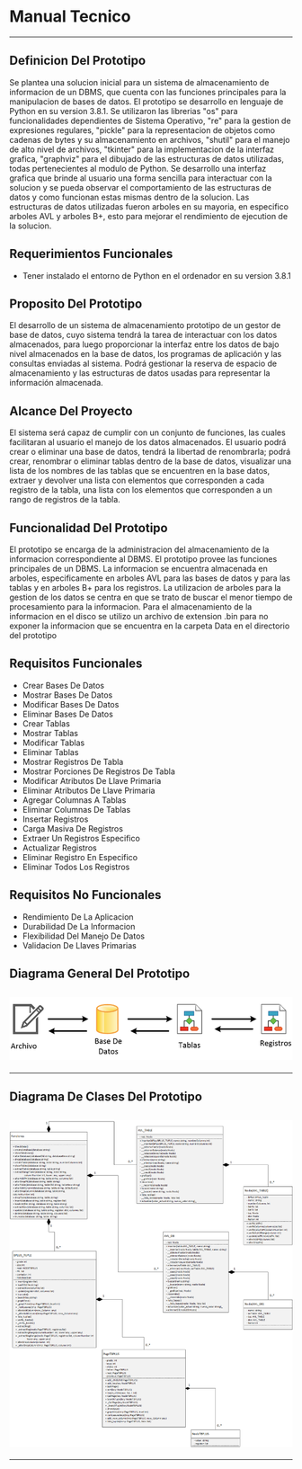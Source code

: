 # Manual Tecnico
---

## Definicion Del Prototipo
Se plantea una solucion inicial para un sistema de almacenamiento de informacion 
de un DBMS, que cuenta con las funciones principales para la manipulacion de bases de datos.
El prototipo se desarrollo en lenguaje de Python en su version 3.8.1. Se utilizaron las librerias
"os" para funcionalidades dependientes de Sistema Operativo, "re" para la gestion de expresiones regulares, "pickle" para la representacion de objetos como cadenas de bytes y su almacenamiento en archivos, "shutil" para el manejo de alto nivel de archivos, "tkinter" para la implementacion de la interfaz grafica, "graphviz" para el dibujado de las estructuras de datos utilizadas, todas pertenecientes al modulo de Python. Se desarrollo una interfaz grafica que brinde al usuario una 
forma sencilla para interactuar con la solucion y se pueda observar el comportamiento de las 
estructuras de datos y como funcionan estas mismas dentro de la solucion. Las estructuras de datos utilizadas fueron arboles en su mayoria, en especifico arboles AVL y arboles B+, esto para mejorar el rendimiento de ejecution de la solucion.

## Requerimientos Funcionales
* Tener instalado el entorno de Python en el ordenador en su version 3.8.1

## Proposito Del Prototipo
El desarrollo de un sistema de almacenamiento prototipo de un gestor de base de datos, 
cuyo sistema tendrá la tarea de interactuar con los datos almacenados, 
para luego proporcionar la interfaz entre los datos de bajo nivel almacenados 
en la base de datos, los programas de aplicación y las consultas enviadas al sistema. 
Podrá gestionar la reserva de espacio de almacenamiento y las estructuras de datos
usadas para representar la información almacenada.

## Alcance Del Proyecto
El sistema será capaz de cumplir con un conjunto de funciones, las cuales facilitaran 
al usuario el manejo de los datos almacenados. El usuario podrá crear o eliminar una 
base de datos, tendrá la libertad de renombrarla; podrá crear, renombrar o eliminar 
tablas dentro de la base de datos, visualizar una lista de los nombres de las tablas 
que se encuentren en la base datos, extraer y devolver una lista con elementos que 
corresponden a cada registro de la tabla, una lista con los elementos que corresponden 
a un rango de registros de la tabla.

## Funcionalidad Del Prototipo
El prototipo se encarga de la administracion del almacenamiento de la 
informacion correspondiente al DBMS. El prototipo provee las funciones 
principales de un DBMS. La informacion se encuentra almacenada en arboles,
especificamente en arboles AVL para las bases de datos y para las tablas 
y en arboles B+ para los registros. La utilizacion de arboles para la 
gestion de los datos se centra en que se trato de buscar el menor tiempo 
de procesamiento para la informacion. Para el almacenamiento de la informacion 
en el disco se utilizo un archivo de extension .bin para no exponer la informacion
que se encuentra en la carpeta Data en el directorio del prototipo

## Requisitos Funcionales
* Crear Bases De Datos
* Mostrar Bases De Datos
* Modificar Bases De Datos
* Eliminar Bases De Datos
* Crear Tablas
* Mostrar Tablas
* Modificar Tablas
* Eliminar Tablas
* Mostrar Registros De Tabla
* Mostrar Porciones De Registros De Tabla
* Modificar Atributos De Llave Primaria
* Eliminar Atributos De Llave Primaria
* Agregar Columnas A Tablas
* Eliminar Columnas De Tablas
* Insertar Registros
* Carga Masiva De Registros
* Extraer Un Registros Especifico
* Actualizar Registros
* Eliminar Registro En Especifico
* Eliminar Todos Los Registros

## Requisitos No Funcionales
* Rendimiento De La Aplicacion
* Durabilidad De La Informacion
* Flexibilidad Del Manejo De Datos
* Validacion De Llaves Primarias

## Diagrama General Del Prototipo
![..](https://github.com/jorgeisa/Respaldo_EDD_Fase1/blob/main/team13/Arquitectura.png)
---
---

## Diagrama De Clases Del Prototipo
![..](https://github.com/jorgeisa/Respaldo_EDD_Fase1/blob/main/team13/Diagrama%20De%20Clases.png)
---
---





